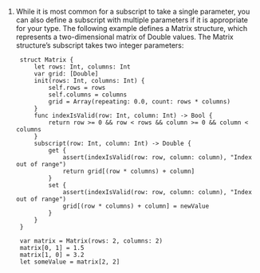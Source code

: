 1. While it is most common for a subscript to take a single parameter, you can also define a subscript with multiple parameters if it is appropriate for your type. The following example defines a Matrix structure, which represents a two-dimensional matrix of Double values. The Matrix structure’s subscript takes two integer parameters:

        struct Matrix {
            let rows: Int, columns: Int
            var grid: [Double]
            init(rows: Int, columns: Int) {
                self.rows = rows
                self.columns = columns
                grid = Array(repeating: 0.0, count: rows * columns)
            }
            func indexIsValid(row: Int, column: Int) -> Bool {
                return row >= 0 && row < rows && column >= 0 && column < columns
            }
            subscript(row: Int, column: Int) -> Double {
                get {
                    assert(indexIsValid(row: row, column: column), "Index out of range")
                    return grid[(row * columns) + column]
                }
                set {
                    assert(indexIsValid(row: row, column: column), "Index out of range")
                    grid[(row * columns) + column] = newValue
                }
            }
        }

        var matrix = Matrix(rows: 2, columns: 2)
        matrix[0, 1] = 1.5
        matrix[1, 0] = 3.2
        let someValue = matrix[2, 2]